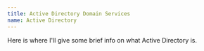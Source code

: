 ```yaml
---
title: Active Directory Domain Services
name: Active Directory
---
```

Here is where I'll give some brief info on what Active Directory is.